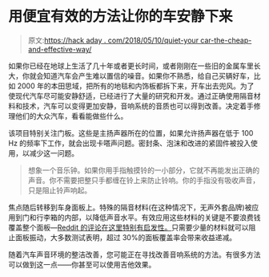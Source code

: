 # 用便宜有效的方法让你的车安静下来

> 原文:[https://hack aday . com/2018/05/10/quiet-your car-the-cheap-and-effective-way/](https://hackaday.com/2018/05/10/quiet-your-car-the-cheap-and-effective-way/)

如果你已经在地球上生活了几十年或者更长时间，或者刚刚在一些旧的金属车里长大，你就会知道汽车会产生难以置信的噪音。如果你不熟悉，给自己买辆好车，比如 2000 年的本田思域，把所有的地毯和内饰板都拆下来，开车出去兜风。为了使现代汽车尽可能安静舒适，已经进行了大量的研究和开发。通过正确使用隔音材料和技术，汽车可以变得更加安静，音响系统的音质也可以得到改善。决定着手修理他们的大众汽车，看看能做些什么。

该项目特别关注门板。这些是主扬声器所在的位置，如果允许扬声器在低于 100 Hz 的频率下工作，就会出现卡嗒声问题。密封条、泡沫和改进的紧固件被投入使用，以减少这一问题。

> 想象一个音乐钟。如果你用手指触摸铃的一小部分，它就不再能发出正确的声音。你不需要把整只手都缠在铃上来防止铃响。你的手指没有吸收声音，只是阻止铃声响起。

焦点随后转移到车身面板上。特殊的隔音材料(在这种情况下，无声外套品牌)被应用到门和行李箱的内部，以降低声音水平。有效应用这些材料的关键是不要浪费钱覆盖整个面板—[Reddit 的评论在这里特别有启发性。](https://www.reddit.com/r/DIY/comments/8h96ld/i_deadened_my_car_on_the_cheap_if_you_have_an/dyi3crj/?utm_content=permalink&utm_medium=front&utm_source=reddit&utm_name=DIY)只需要少量的材料就可以阻止面板振动，大多数测试表明，超过 30%的面板覆盖率会带来收益递减。

随着汽车声音环境的整洁改善，您可能正在寻找改善音响系统的方法。有很多方法可以做到这一点——你甚至可以使用吉他效果。